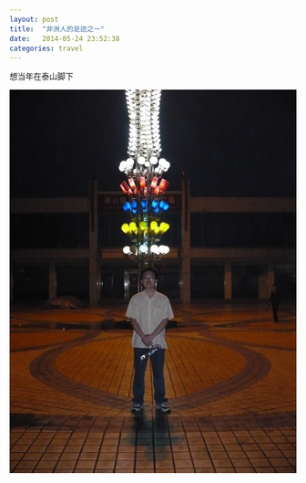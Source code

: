 ```yaml
---
layout: post
title:  "非洲人的足迹之一"
date:   2014-05-24 23:52:38
categories: travel
---
```


想当年在泰山脚下

![泰山脚下][taishan]


[taishan]:	 /images/taishan.jpg